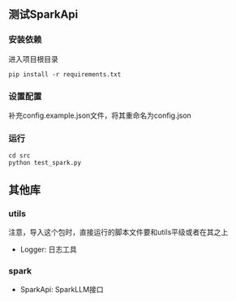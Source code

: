 ## 测试SparkApi

### 安装依赖

进入项目根目录

```shell
pip install -r requirements.txt
```

### 设置配置

补充config.example.json文件，将其重命名为config.json

### 运行


```shell
cd src
python test_spark.py
```

## 其他库

### utils
注意，导入这个包时，直接运行的脚本文件要和utils平级或者在其之上
- Logger: 日志工具

### spark
- SparkApi: SparkLLM接口